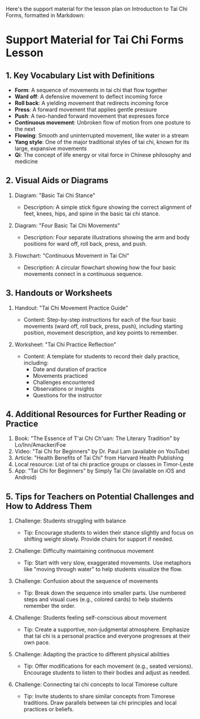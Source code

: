 Here's the support material for the lesson plan on Introduction to Tai Chi Forms, formatted in Markdown:

# Support Material for Tai Chi Forms Lesson

## 1. Key Vocabulary List with Definitions

- **Form**: A sequence of movements in tai chi that flow together
- **Ward off**: A defensive movement to deflect incoming force
- **Roll back**: A yielding movement that redirects incoming force
- **Press**: A forward movement that applies gentle pressure
- **Push**: A two-handed forward movement that expresses force
- **Continuous movement**: Unbroken flow of motion from one posture to the next
- **Flowing**: Smooth and uninterrupted movement, like water in a stream
- **Yang style**: One of the major traditional styles of tai chi, known for its large, expansive movements
- **Qi**: The concept of life energy or vital force in Chinese philosophy and medicine

## 2. Visual Aids or Diagrams

1. Diagram: "Basic Tai Chi Stance"
   - Description: A simple stick figure showing the correct alignment of feet, knees, hips, and spine in the basic tai chi stance.

2. Diagram: "Four Basic Tai Chi Movements"
   - Description: Four separate illustrations showing the arm and body positions for ward off, roll back, press, and push.

3. Flowchart: "Continuous Movement in Tai Chi"
   - Description: A circular flowchart showing how the four basic movements connect in a continuous sequence.

## 3. Handouts or Worksheets

1. Handout: "Tai Chi Movement Practice Guide"
   - Content: Step-by-step instructions for each of the four basic movements (ward off, roll back, press, push), including starting position, movement description, and key points to remember.

2. Worksheet: "Tai Chi Practice Reflection"
   - Content: A template for students to record their daily practice, including:
     * Date and duration of practice
     * Movements practiced
     * Challenges encountered
     * Observations or insights
     * Questions for the instructor

## 4. Additional Resources for Further Reading or Practice

1. Book: "The Essence of T'ai Chi Ch'uan: The Literary Tradition" by Lo/Inn/Amacker/Foe
2. Video: "Tai Chi for Beginners" by Dr. Paul Lam (available on YouTube)
3. Article: "Health Benefits of Tai Chi" from Harvard Health Publishing
4. Local resource: List of tai chi practice groups or classes in Timor-Leste
5. App: "Tai Chi for Beginners" by Simply Tai Chi (available on iOS and Android)

## 5. Tips for Teachers on Potential Challenges and How to Address Them

1. Challenge: Students struggling with balance
   - Tip: Encourage students to widen their stance slightly and focus on shifting weight slowly. Provide chairs for support if needed.

2. Challenge: Difficulty maintaining continuous movement
   - Tip: Start with very slow, exaggerated movements. Use metaphors like "moving through water" to help students visualize the flow.

3. Challenge: Confusion about the sequence of movements
   - Tip: Break down the sequence into smaller parts. Use numbered steps and visual cues (e.g., colored cards) to help students remember the order.

4. Challenge: Students feeling self-conscious about movement
   - Tip: Create a supportive, non-judgmental atmosphere. Emphasize that tai chi is a personal practice and everyone progresses at their own pace.

5. Challenge: Adapting the practice to different physical abilities
   - Tip: Offer modifications for each movement (e.g., seated versions). Encourage students to listen to their bodies and adjust as needed.

6. Challenge: Connecting tai chi concepts to local Timorese culture
   - Tip: Invite students to share similar concepts from Timorese traditions. Draw parallels between tai chi principles and local practices or beliefs.